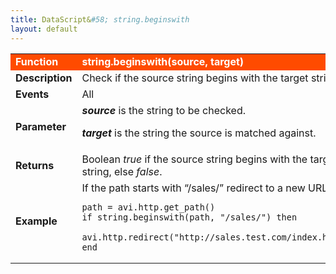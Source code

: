 ```yaml
---
title: DataScript&#58; string.beginswith
layout: default
---
```

<table class="table table-hover"> 
 <tbody> 
  <tr bgcolor="ff4b00"> 
   <td width="100"> <font size="3" color="white"><strong>Function</strong></font> </td> 
   <td width="600"><font color="white"><b>string.beginswith(source, target)</b></font></td> 
  </tr> 
  <tr> 
   <td width="100"> <font size="3"><strong>Description</strong></font> </td> 
   <td width="600">Check if the source string begins with the target string.</td> 
  </tr> 
  <tr> 
   <td width="100"> <font size="3"><strong>Events</strong></font> </td> 
   <td width="600">All</td> 
  </tr> 
  <tr> 
   <td width="100"> <font size="3"><strong>Parameter</strong></font> </td> 
   <td width="600"><strong><em>source</em> </strong>is the string to be checked.<p></p> <p><em><strong>target</strong> </em>is the string the source is matched against.</p></td> 
  </tr> 
  <tr> 
   <td width="100"> <font size="3"><strong>Returns</strong></font> </td> 
   <td width="600">Boolean <em>true</em> if the source string begins with the target string, else <em>false</em>.</td> 
  </tr> 
  <tr> 
   <td width="100"> <font size="3"><strong>Example</strong></font> </td> 
   <td width="600">If the path starts with “/sales/” redirect to a new URL<br> 
    <!-- Crayon Syntax Highlighter v2.7.1 --> <pre><code class="language-lua">path = avi.http.get_path()
if string.beginswith(path, "/sales/") then
   avi.http.redirect("http://sales.test.com/index.html")
end</code></pre> 
    <!-- [Format Time: 0.0016 seconds] --> </td> 
  </tr> 
 </tbody> 
</table>